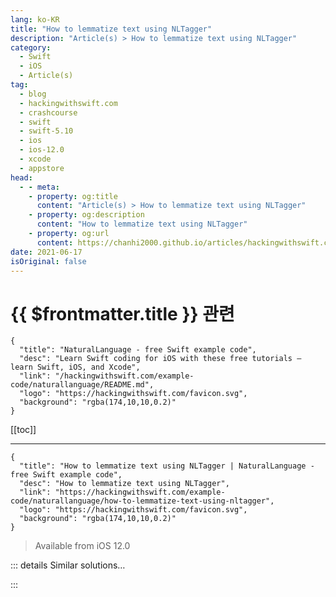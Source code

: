 ```yaml
---
lang: ko-KR
title: "How to lemmatize text using NLTagger"
description: "Article(s) > How to lemmatize text using NLTagger"
category:
  - Swift
  - iOS
  - Article(s)
tag: 
  - blog
  - hackingwithswift.com
  - crashcourse
  - swift
  - swift-5.10
  - ios
  - ios-12.0
  - xcode
  - appstore
head:
  - - meta:
    - property: og:title
      content: "Article(s) > How to lemmatize text using NLTagger"
    - property: og:description
      content: "How to lemmatize text using NLTagger"
    - property: og:url
      content: https://chanhi2000.github.io/articles/hackingwithswift.com/example-code/naturallanguage/how-to-lemmatize-text-using-nltagger.html
date: 2021-06-17
isOriginal: false
---
```


# {{ $frontmatter.title }} 관련

```component VPCard
{
  "title": "NaturalLanguage - free Swift example code",
  "desc": "Learn Swift coding for iOS with these free tutorials – learn Swift, iOS, and Xcode",
  "link": "/hackingwithswift.com/example-code/naturallanguage/README.md",
  "logo": "https://hackingwithswift.com/favicon.svg",
  "background": "rgba(174,10,10,0.2)"
}
```

[[toc]]

---

```component VPCard
{
  "title": "How to lemmatize text using NLTagger | NaturalLanguage - free Swift example code",
  "desc": "How to lemmatize text using NLTagger",
  "link": "https://hackingwithswift.com/example-code/naturallanguage/how-to-lemmatize-text-using-nltagger",
  "logo": "https://hackingwithswift.com/favicon.svg",
  "background": "rgba(174,10,10,0.2)"
}
```

> Available from iOS 12.0

<!-- TODO: 작성 -->

<!-- 
Apple’s NaturalLanguage framework is able to lemmatize text for us, which is the process of converting words to the forms you would find in a dictionary – making plural nouns singular, finding the root forms of conjugated verbs, and so on, while also taking into account the context in which they are used.

To do this, first create an instance of `NLTagger` enabling its `.lemma` scheme, then call `enumerateTags()` on it to find all the root word forms. This will pass you the tag (the root word) if it exists, plus the range of the original text in the string.

So, you could lemmatize a whole sentence like this:

```swift
import NaturalLanguage

let text = "This is text with plurals such as geese, people, and millennia."
let tagger = NLTagger(tagSchemes: [.lemma])
tagger.string = text

tagger.enumerateTags(in: text.startIndex..<text.endIndex, unit: .word, scheme: .lemma) { tag, range in
    let stemForm = tag?.rawValue ?? String(text[range])
    print(stemForm, terminator: "")
    return true
}
```

Text lemmatized in this way will be lowercase, preserving any punctuation. So, that snippet will output “this be text with plural such as goose, person, and millennium.”

If you intend to lemmatize text frequently, consider making it an extension on `String` like this:

```swift
extension String {
    func lemmatized() -> String {
        let tagger = NLTagger(tagSchemes: [.lemma])
        tagger.string = self

        var result = [String]()

        tagger.enumerateTags(in: self.startIndex..<self.endIndex, unit: .word, scheme: .lemma) { tag, tokenRange in
            let stemForm = tag?.rawValue ?? String(self[tokenRange])
            result.append(stemForm)
            return true
        }

        return result.joined()
    }
}
```

With that in place you can now lemmatize text easily:

```swift
let text = "This is text with plurals such as geese, people, and millennia."
print(text.lemmatized())
```

-->

::: details Similar solutions…

<!--
/example-code/naturallanguage/how-to-perform-sentiment-analysis-on-a-string-using-nltagger">How to perform sentiment analysis on a string using NLTagger 
/quick-start/swiftui/swiftui-tips-and-tricks">SwiftUI tips and tricks 
/quick-start/swiftui/how-to-add-advanced-text-styling-using-attributedstring">How to add advanced text styling using AttributedString 
/quick-start/swiftui/how-to-create-custom-text-effects-and-animations">How to create custom text effects and animations 
/quick-start/swiftui/building-a-menu-using-list">Building a menu using List</a>
-->

:::

